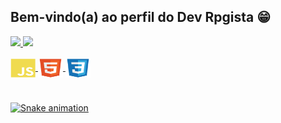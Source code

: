 ## Bem-vindo(a) ao perfil do Dev Rpgista 😁

 <div>
   <a href="https://github.com/devrpgista">
   <img height="180em" src="https://github-readme-stats.vercel.app/api?username=devrpgista&show_icons=true&theme=tokyonight&include_all_commits=true&count_private=true"/>
   <img height="180em" src="https://github-readme-stats.vercel.app/api/top-langs/?username=devrpgista&layout=compact&langs_count=6&theme=tokyonight"/>

</div>
<div style="display: inline_block"><br>
  <img align="center" alt="Js" height="30" width="40" src="https://raw.githubusercontent.com/devicons/devicon/master/icons/javascript/javascript-plain.svg">
  <img align="center" alt="HTML" height="30" width="40" src="https://raw.githubusercontent.com/devicons/devicon/master/icons/html5/html5-original.svg">
  <img align="center" alt="CSS" height="30" width="40" src="https://raw.githubusercontent.com/devicons/devicon/master/icons/css3/css3-original.svg">
</div>
 
 <br>
 
  ### 
 
<div> 
  
![Snake animation](https://github.com/devrpgista/devrpgista/blob/output/github-contribution-grid-snake.svg)

</div>

